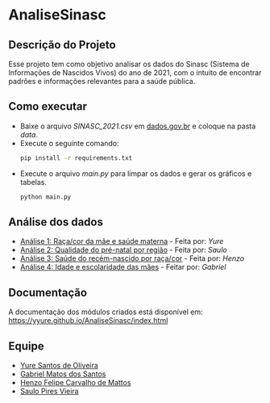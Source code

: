 # AnaliseSinasc

## Descrição do Projeto

Esse projeto tem como objetivo analisar os dados do Sinasc (Sistema de Informações de Nascidos Vivos) do ano de 2021, com o intuito de encontrar padrões e informações relevantes para a saúde pública.

## Como executar
- Baixe o arquivo _SINASC_2021.csv_ em [dados.gov.br](https://dados.gov.br/dados/conjuntos-dados/sistema-de-informacao-sobre-nascidos-vivos-sinasc-1996-a-20201) e coloque na pasta _data_.
- Execute o seguinte comando:
    ```bash
    pip install -r requirements.txt
    ```
- Execute o arquivo _main.py_ para limpar os dados e gerar os gráficos e tabelas.
    ```bash
    python main.py
    ```

## Análise dos dados
- [Análise 1: Raça/cor da mãe e saúde materna](texts/analise_yure.md) - Feita por: _Yure_
- [Análise 2: Qualidade do pré-natal por região](texts/analise_saulo.md) - Feita por: _Saulo_
- [Análise 3: Saúde do recém-nascido por raça/cor](texts/analise_henzo.md) - Feita por: _Henzo_
- [Análise 4: Idade e escolaridade das mães](texts/analise_mattos.md) - Feitar por: _Gabriel_

## Documentação

A documentação dos módulos criados está disponível em: https://yyure.github.io/AnaliseSinasc/index.html

## Equipe
- [Yure Santos de Oliveira](https://github.com/yyure)
- [Gabriel Matos dos Santos](https://github.com/santos-gmatos)
- [Henzo Felipe Carvalho de Mattos](https://github.com/henzofcm)
- [Saulo Pires Vieira](https://github.com/Saulo-spv)
